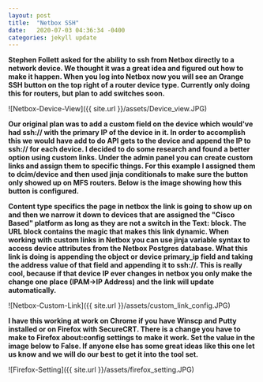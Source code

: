 ```yaml
---
layout: post
title:  "Netbox SSH"
date:   2020-07-03 04:36:34 -0400
categories: jekyll update
---
```


**Stephen Follett asked for the ability to ssh from Netbox directly to a network device. We thought it was a great idea and figured out how to make it happen. When you log into Netbox now you will see an Orange SSH button on the top right of a router device type. Currently only doing this for routers, but plan to add switches soon.**

![Netbox-Device-View]({{ site.url }}/assets/Device_view.JPG)

**Our original plan was to add a custom field on the device which would've had ssh:// with the primary IP of the device in it. In order to accomplish this we would have add to do API gets to the device and append the IP to ssh:// for each device. I decided to do some research and found a better option using custom links. Under the admin panel you can create custom links and assign them to specific things. For this example I assigned them to dcim/device and then used jinja conditionals to make sure the button only showed up on MFS routers. Below is the image showing how this button is configured.**

**Content type specifics the page in netbox the link is going to show up on and then we narrow it down to devices that are assigned the "Cisco Based" platform as long as they are not a switch in the Text: block. The URL block contains the magic that makes this link dynamic. When working with custom links in Netbox you can use jinja variable syntax to access device attributes from the Netbox Postgres database. What this link is doing is appending the object or device primary_ip field and taking the address value of that field and appending it to ssh://. This is really cool, because if that device IP ever changes in netbox you only make the change one place (IPAM→IP Address) and the link will update automatically.**

![Netbox-Custom-Link]({{ site.url }}/assets/custom_link_config.JPG)

**I have this working at work on Chrome if you have Winscp and Putty installed or on Firefox with SecureCRT. There is a change you have to make to Firefox about:config settings to make it work. Set the value in the image below to False. If anyone else has some great ideas like this one let us know and we will do our best to get it into the tool set.**

![Firefox-Setting]({{ site.url }}/assets/firefox_setting.JPG)
